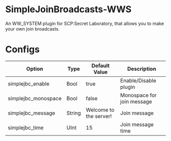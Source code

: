 # SimpleJoinBroadcasts-WWS
An WW_SYSTEM plugin for SCP:Secret Laboratory, that allows you to make your own join broadcasts.

# Configs
| Option | Type | Default Value | Description |
| --- | --- | --- | --- |
| simplejbc_enable | Bool | true | Enable/Disable plugin |
| simplejbc_monospace | Bool | false | Monospace for join message |
| simplejbc_message | String | Welcome to the server! | Join message |
| simplejbc_time | UInt | 15 | Join message time |